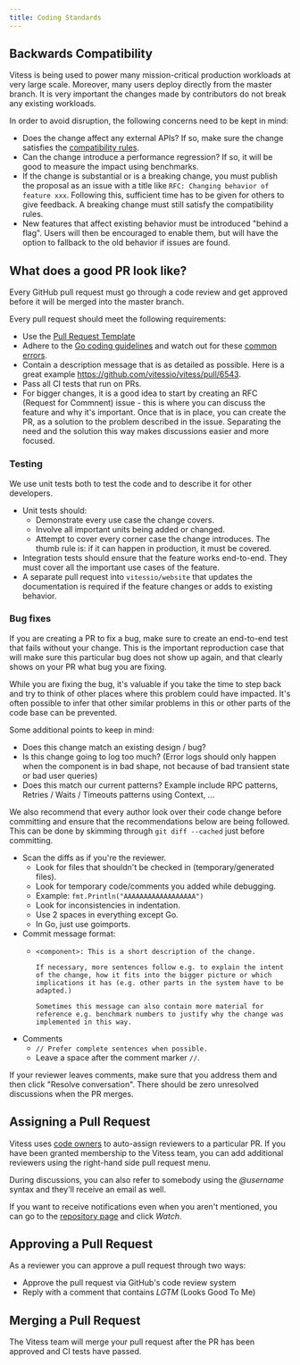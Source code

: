 ```yaml
---
title: Coding Standards
---
```


## Backwards Compatibility

Vitess is being used to power many mission-critical production workloads at very large scale. 
Moreover, many users deploy directly from the master branch. 
It is very important the changes made by contributors do not break any existing workloads.

In order to avoid disruption, the following concerns need to be kept in mind:
* Does the change affect any external APIs? If so, make sure the change satisfies the [compatibility rules](https://github.com/vitessio/enhancements/blob/master/veps/vep-3.md).
* Can the change introduce a performance regression? If so, it will be good to measure the impact using benchmarks.
* If the change is substantial or is a breaking change, you must publish the proposal as an issue with a title like `RFC: Changing behavior of feature xxx`. Following this, sufficient time has to be given for others to give feedback. A breaking change must still satisfy the compatibility rules.
* New features that affect existing behavior must be introduced "behind a flag". Users will then be encouraged to enable them, but will have the option to fallback to the old behavior if issues are found.

## What does a good PR look like?

Every GitHub pull request must go through a code review and get approved before it will be merged into the master branch.

Every pull request should meet the following requirements:
* Use the [Pull Request Template](https://github.com/vitessio/vitess/blob/master/.github/pull_request_template.md)
* Adhere to the [Go coding guidelines](https://golang.org/doc/effective_go.html) and watch out for these [common errors](https://github.com/golang/go/wiki/CodeReviewComments).
* Contain a description message that is as detailed as possible. Here is a great example https://github.com/vitessio/vitess/pull/6543.
* Pass all CI tests that run on PRs.
* For bigger changes, it is a good idea to start by creating an RFC (Request for Commnent) issue - this is where you can discuss the feature and why it's important.
Once that is in place, you can create the PR, as a solution to the problem described in the issue. Separating the need and the solution this way makes discussions easier and more focused.

### Testing

We use unit tests both to test the code and to describe it for other developers. 

* Unit tests should:
  * Demonstrate every use case the change covers.
  * Involve all important units being added or changed.
  * Attempt to cover every corner case the change introduces. 
  The thumb rule is: if it can happen in production, it must be covered.
* Integration tests should ensure that the feature works end-to-end. 
They must cover all the important use cases of the feature.
* A separate pull request into `vitessio/website` that updates the documentation is required if the feature changes or adds to existing behavior.

### Bug fixes

If you are creating a PR to fix a bug, make sure to create an end-to-end test that fails without your change.
This is the important reproduction case that will make sure this particular bug does not show up again, and that clearly shows on your PR what bug you are fixing.

While you are fixing the bug, it's valuable if you take the time to step back and try to think of other places where this problem could have impacted. 
It's often possible to infer that other similar problems in this or other parts of the code base can be prevented.

Some additional points to keep in mind:
*   Does this change match an existing design / bug?
*   Is this change going to log too much? (Error logs should only happen when
    the component is in bad shape, not because of bad transient state or bad
    user queries)
*   Does this match our current patterns? Example include RPC patterns,
    Retries / Waits / Timeouts patterns using Context, ...

We also recommend that every author look over their code change before committing and ensure that the recommendations below are being followed. This can be done by skimming through `git diff --cached` just before committing.

*   Scan the diffs as if you're the reviewer.
    *   Look for files that shouldn't be checked in (temporary/generated files).
    *   Look for temporary code/comments you added while debugging.
       *   Example: `fmt.Println("AAAAAAAAAAAAAAAAAA")`
    *   Look for inconsistencies in indentation.
       *   Use 2 spaces in everything except Go.
       *   In Go, just use goimports.
*   Commit message format:
    *   ```
        <component>: This is a short description of the change.

        If necessary, more sentences follow e.g. to explain the intent of the change, how it fits into the bigger picture or which implications it has (e.g. other parts in the system have to be adapted.)

        Sometimes this message can also contain more material for reference e.g. benchmark numbers to justify why the change was implemented in this way.
        ```
*   Comments
    *   `// Prefer complete sentences when possible.`
    *   Leave a space after the comment marker `//`.

If your reviewer leaves comments, make sure that you address them and then click "Resolve conversation". There should be zero unresolved discussions when the PR merges.

## Assigning a Pull Request

Vitess uses [code owners](https://github.blog/2017-07-06-introducing-code-owners/) to auto-assign reviewers to a particular PR. If you have been granted membership to the Vitess team, you can add additional reviewers using the right-hand side pull request menu.

During discussions, you can also refer to somebody using the *@username* syntax and they'll receive an email as well.

If you want to receive notifications even when you aren't mentioned, you can go to the [repository page](https://github.com/vitessio/vitess) and click *Watch*.

## Approving a Pull Request

As a reviewer you can approve a pull request through two ways:

* Approve the pull request via GitHub's code review system
* Reply with a comment that contains *LGTM*  (Looks Good To Me)

## Merging a Pull Request

The Vitess team will merge your pull request after the PR has been approved and CI tests have passed.

